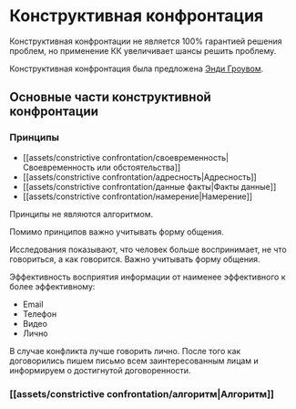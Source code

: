 # Конструктивная конфронтация

Конструктивная конфронтации не является 100% гарантией решения проблем, но применение КК увеличивает шансы решить проблему.

Конструктивная конфронтация была предложена [Энди Гроувом](https://ru.wikipedia.org/wiki/%D0%93%D1%80%D0%BE%D1%83%D0%B2,_%D0%AD%D0%BD%D0%B4%D1%80%D1%8E).

## Основные части конструктивной конфронтации

### Принципы

- [[assets/constrictive confrontation/своевременность|Своевременность или обстоятельства]]
- [[assets/constrictive confrontation/адресность|Адресность]]
- [[assets/constrictive confrontation/данные факты|Факты данные]]
- [[assets/constrictive confrontation/намерение|Намерение]]

Принципы не являются алгоритмом.

Помимо принципов важно учитывать форму общения.

Исследования показывают, что человек больше воспринимает, не что говориться, а как говорится. Важно учитывать форму общения. 

Эффективность восприятия информации от наименее эффективного к более эффективному:

- Email 
- Телефон
- Видео
- Лично

В случае конфликта лучше говорить лично. После того как договорились пишем письмо всем заинтересованным лицам и информируем о достигнутой договоренности.

### [[assets/constrictive confrontation/алгоритм|Алгоритм]]
